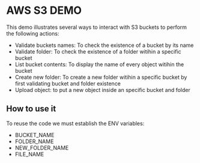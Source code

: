 # AWS S3 DEMO

This demo illustrates several ways to interact with S3 buckets to perform the following actions:

- Validate buckets names: To check the existence of a bucket by its name
- Validate folder: To check the existence of a folder witihin a specific bucket
- List bucket contents: To display the name of every object witihin the bucket
- Create new folder: To create a new folder witihin a specific bucket by first validating bucket and folder existence
- Upload object: to put a new object inside an specific bucket and folder

## How to use it

To reuse the code we must establish the ENV variables:
- BUCKET_NAME
- FOLDER_NAME
- NEW_FOLDER_NAME
- FILE_NAME